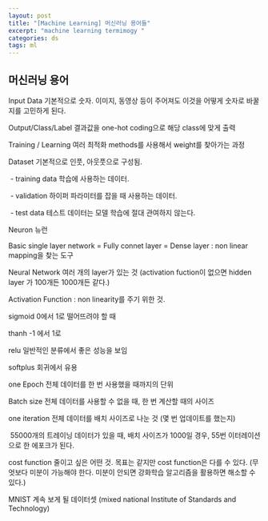 ```yaml
---
layout: post
title: "[Machine Learning] 머신러닝 용어들"
excerpt: "machine learning termimogy "
categories: ds
tags: ml
---
```






## 머신러닝 용어

Input Data 기본적으로 숫자. 이미지, 동영상 등이 주어져도 이것을 어떻게 숫자로 바꿀지를 고민하게 된다.

Output/Class/Label 결과값을 one-hot coding으로 해당 class에 맞게 출력

Training / Learning 여러 최적화 methods를 사용해서 weight를 찾아가는 과정

Dataset 기본적으로 인풋, 아웃풋으로 구성됨. 

​	- training data 학습에 사용하는 데이터. 

​	- validation 하이퍼 파라미터를 잡을 때 사용하는 데이터.

​	- test data 테스트 데이터는 모델 학습에 절대 관여하지 않는다.

Neuron 뉴런

Basic single layer network = Fully connet layer = Dense layer : non linear mapping을 찾는 도구

Neural Network 여러 개의 layer가 있는 것 (activation fuction이 없으면 hidden layer 가 100개든 1000개든 같다.)

Activation Function : non linearity를 주기 위한 것.

sigmoid 0에서 1로 떨어뜨려야 할 때

thanh -1 에서 1로

relu 일반적인 분류에서 좋은 성능을 보임

softplus 회귀에서 유용

one Epoch 전체 데이터를 한 번 사용했을 때까지의 단위

Batch size  전체 데이터를 사용할 수 없을 때, 한 번 계산할 때의 사이즈

one iteration 전체 데이터를 배치 사이즈로 나눈 것 (몇 번 업데이트를 했는지)

​		55000개의 트레이닝 데이터가 있을 때, 배치 사이즈가 1000일 경우, 55번 이터레이션으로 한 에포크가 된다.

cost function 줄이고 싶은 어떤 것. 목표는 같지만 cost function은 다를 수 있다. (무엇보다 미분이 가능해야 한다. 미분이 안되면 강화학습 알고리즘을 활용하면 해소할 수 있다.)

MNIST 계속 보게 될 데이터셋 (mixed national Institute of Standards and Technology)